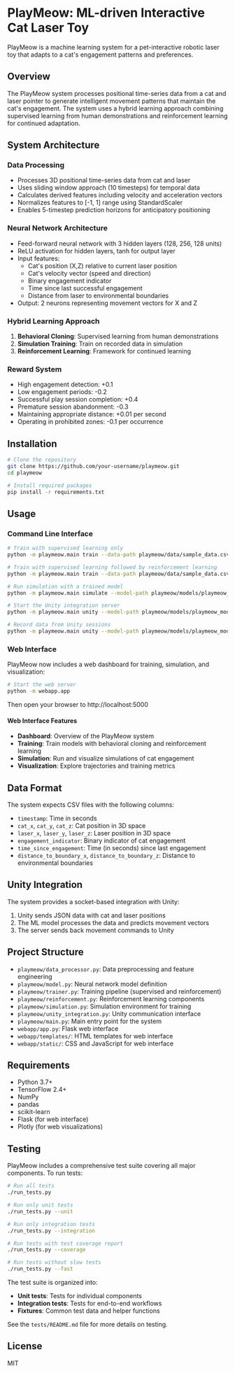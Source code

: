 # PlayMeow: ML-driven Interactive Cat Laser Toy

PlayMeow is a machine learning system for a pet-interactive robotic laser toy that adapts to a cat's engagement patterns and preferences.

## Overview

The PlayMeow system processes positional time-series data from a cat and laser pointer to generate intelligent movement patterns that maintain the cat's engagement. The system uses a hybrid learning approach combining supervised learning from human demonstrations and reinforcement learning for continued adaptation.

## System Architecture

### Data Processing
- Processes 3D positional time-series data from cat and laser
- Uses sliding window approach (10 timesteps) for temporal data
- Calculates derived features including velocity and acceleration vectors
- Normalizes features to [-1, 1] range using StandardScaler
- Enables 5-timestep prediction horizons for anticipatory positioning

### Neural Network Architecture
- Feed-forward neural network with 3 hidden layers (128, 256, 128 units)
- ReLU activation for hidden layers, tanh for output layer
- Input features:
  * Cat's position (X,Z) relative to current laser position
  * Cat's velocity vector (speed and direction)
  * Binary engagement indicator
  * Time since last successful engagement
  * Distance from laser to environmental boundaries
- Output: 2 neurons representing movement vectors for X and Z

### Hybrid Learning Approach
1. **Behavioral Cloning**: Supervised learning from human demonstrations
2. **Simulation Training**: Train on recorded data in simulation
3. **Reinforcement Learning**: Framework for continued learning

### Reward System
- High engagement detection: +0.1
- Low engagement periods: -0.2
- Successful play session completion: +0.4
- Premature session abandonment: -0.3
- Maintaining appropriate distance: +0.01 per second
- Operating in prohibited zones: -0.1 per occurrence

## Installation

```bash
# Clone the repository
git clone https://github.com/your-username/playmeow.git
cd playmeow

# Install required packages
pip install -r requirements.txt
```

## Usage

### Command Line Interface

```bash
# Train with supervised learning only
python -m playmeow.main train --data-path playmeow/data/sample_data.csv --model-path playmeow/models/playmeow_model.h5

# Train with supervised learning followed by reinforcement learning
python -m playmeow.main train --data-path playmeow/data/sample_data.csv --model-path playmeow/models/playmeow_model.h5 --train-rl --rl-episodes 500

# Run simulation with a trained model
python -m playmeow.main simulate --model-path playmeow/models/playmeow_model.h5 --sim-episodes 10

# Start the Unity integration server
python -m playmeow.main unity --model-path playmeow/models/playmeow_model.h5 --port 12345

# Record data from Unity sessions
python -m playmeow.main unity --model-path playmeow/models/playmeow_model.h5 --record-data
```

### Web Interface

PlayMeow now includes a web dashboard for training, simulation, and visualization:

```bash
# Start the web server
python -m webapp.app
```

Then open your browser to http://localhost:5000

#### Web Interface Features

- **Dashboard**: Overview of the PlayMeow system
- **Training**: Train models with behavioral cloning and reinforcement learning
- **Simulation**: Run and visualize simulations of cat engagement
- **Visualization**: Explore trajectories and training metrics

## Data Format

The system expects CSV files with the following columns:
- `timestamp`: Time in seconds
- `cat_x`, `cat_y`, `cat_z`: Cat position in 3D space
- `laser_x`, `laser_y`, `laser_z`: Laser position in 3D space
- `engagement_indicator`: Binary indicator of cat engagement
- `time_since_engagement`: Time (in seconds) since last engagement
- `distance_to_boundary_x`, `distance_to_boundary_z`: Distance to environmental boundaries

## Unity Integration

The system provides a socket-based integration with Unity:
1. Unity sends JSON data with cat and laser positions
2. The ML model processes the data and predicts movement vectors
3. The server sends back movement commands to Unity

## Project Structure

- `playmeow/data_processor.py`: Data preprocessing and feature engineering
- `playmeow/model.py`: Neural network model definition
- `playmeow/trainer.py`: Training pipeline (supervised and reinforcement)
- `playmeow/reinforcement.py`: Reinforcement learning components
- `playmeow/simulation.py`: Simulation environment for training
- `playmeow/unity_integration.py`: Unity communication interface
- `playmeow/main.py`: Main entry point for the system
- `webapp/app.py`: Flask web interface
- `webapp/templates/`: HTML templates for web interface
- `webapp/static/`: CSS and JavaScript for web interface

## Requirements

- Python 3.7+
- TensorFlow 2.4+
- NumPy
- pandas
- scikit-learn
- Flask (for web interface)
- Plotly (for web visualizations)

## Testing

PlayMeow includes a comprehensive test suite covering all major components. To run tests:

```bash
# Run all tests
./run_tests.py

# Run only unit tests
./run_tests.py --unit

# Run only integration tests
./run_tests.py --integration

# Run tests with test coverage report
./run_tests.py --coverage

# Run tests without slow tests
./run_tests.py --fast
```

The test suite is organized into:

- **Unit tests**: Tests for individual components
- **Integration tests**: Tests for end-to-end workflows
- **Fixtures**: Common test data and helper functions

See the `tests/README.md` file for more details on testing.

## License

MIT